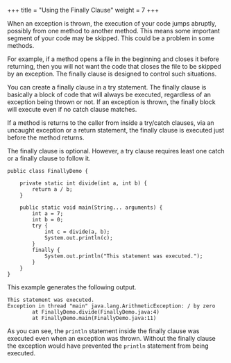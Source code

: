 +++
title = "Using the Finally Clause"
weight = 7
+++

When an exception is thrown, the execution of your code jumps abruptly, possibly
from one method to another method. This means some important segment of your
code may be skipped. This could be a problem in some methods.

For example, if a method opens a file in the beginning and closes it before
returning, then you will not want the code that closes the file to be skipped
by an exception. The finally clause is designed to control such situations.

You can create a finally clause in a try statement. The finally clause is
basically a block of code that will always be executed, regardless of an exception
being thrown or not. If an exception is thrown, the finally block will execute
even if no catch clause matches.

If a method is returns to the caller from inside a try/catch clauses, via an
uncaught exception or a return statement, the finally clause is executed just
before the method returns.

The finally clause is optional. However, a try clause requires least one catch
or a finally clause to follow it.

```
public class FinallyDemo {

    private static int divide(int a, int b) {
        return a / b;
    }
    
    public static void main(String... arguments) {
        int a = 7;
        int b = 0;
        try {
            int c = divide(a, b);
            System.out.println(c);
        }
        finally {
            System.out.println("This statement was executed.");
        }
    }
}
```

This example generates the following output.

```
This statement was executed.
Exception in thread "main" java.lang.ArithmeticException: / by zero
        at FinallyDemo.divide(FinallyDemo.java:4)
        at FinallyDemo.main(FinallyDemo.java:11)
```

As you can see, the `println` statement inside the finally clause was executed
even when an exception was thrown. Without the finally clause the exception
would have prevented the `println` statement from being executed.